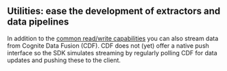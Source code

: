 ## Utilities: ease the development of extractors and data pipelines

In addition to the [common read/write capabilities](readAndWriteData.md) you can also stream data from
Cognite Data Fusion (CDF). CDF does not (yet) offer a native push interface so the SDK simulates streaming by regularly
polling CDF for data updates and pushing these to the client. 